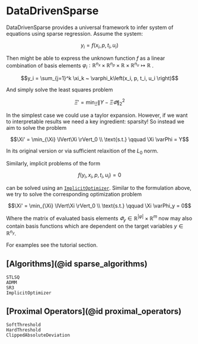# DataDrivenSparse

DataDrivenSparse provides a universal framework to infer system of equations using sparse regression. Assume the system:

```math
y_{i} = f(x_{i}, p, t_i, u_{i})
```

Then might be able to express the unknown function $f$ as a linear combination of basis elements $\varphi_i : \mathbb R^{n_x} \times \mathbb R^{n_p} \times \mathbb R \times \mathbb R^{n_u} \mapsto \mathbb R$ .

```math
y_i = \sum_{j=1}^k \xi_k ~ \varphi_k\left(x_i, p, t_i, u_i \right)
```

And simply solve the least squares problem

```math
\Xi' = \min_{\Xi} \lVert Y - \Xi \varPhi \rVert_2^2
```

In the simplest case we could use a taylor expansion. However, if we want to interpretable results we need a key ingredient: sparsity! So instead we aim to solve the problem

```math
\Xi' = \min_{\Xi} \lVert\Xi \rVert_0 \\
\text{s.t.} \qquad \Xi \varPhi =  Y
```

In its original version or via sufficient relaxition of the $L_0$ norm. 

Similarly, implicit problems of the form 

```math
f(y_i, x_i, p, t_i, u_i) = 0
```

can be solved using an [`ImplicitOptimizer`](@ref). Similar to the formulation above, we try to solve the corresponding optimization problem

```math
\Xi' = \min_{\Xi} \lVert\Xi \rVert_0 \\
\text{s.t.} \qquad \Xi \varPhi_y =  0
```

Where the matrix of evaluated basis elements $\varPhi_y \in \mathbb R^{\lvert \varphi \rvert} \times \mathbb R^{m}$ now may also contain basis functions which are dependent on the target variables $y \in \mathbb R^{n_y}$.

For examples see the tutorial section.

## [Algorithms](@id sparse_algorithms)

```@docs
STLSQ
ADMM
SR3
ImplicitOptimizer
```

## [Proximal Operators](@id proximal_operators)

```@docs
SoftThreshold
HardThreshold
ClippedAbsoluteDeviation
```